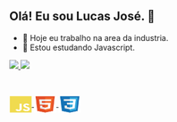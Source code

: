 ## Olá! Eu sou Lucas José. 👋

- 🔭 Hoje eu trabalho na area da industria.
- 🌱 Estou estudando Javascript.
<div>
  <a href="https://github.com/lucasjose27">
  <img height="180em" src="https://github-readme-status.vercel.app/api?username=lucasjose27&show_icons=true&theme=dark&include_all_commits=true&count_private=true"/>
  <img height="180em" src="https://github-readme-status.vercel.app/api/top-langs/?username=lucasjose27&layout=compact&langs_count=16&theme=dark"/>
</div>

  ##
<div style="display: inline_block"><br>
  <img align="center" alt="Lucas-Js" height="30" width="40" src="https://raw.githubusercontent.com/devicons/devicon/master/icons/javascript/javascript-plain.svg">
  <img align="center" alt="Lucas-HTML" height="30" width="40" src="https://raw.githubusercontent.com/devicons/devicon/master/icons/html5/html5-original.svg">
  <img align="center" alt="Lucas-CSS" height="30" width="40" src="https://raw.githubusercontent.com/devicons/devicon/master/icons/css3/css3-original.svg">
</div>



